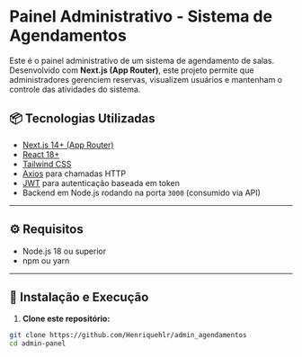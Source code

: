 # Painel Administrativo - Sistema de Agendamentos

Este é o painel administrativo de um sistema de agendamento de salas. Desenvolvido com **Next.js (App Router)**, este projeto permite que administradores gerenciem reservas, visualizem usuários e mantenham o controle das atividades do sistema.

## 📦 Tecnologias Utilizadas

- [Next.js 14+ (App Router)](https://nextjs.org/)
- [React 18+](https://reactjs.org/)
- [Tailwind CSS](https://tailwindcss.com/) 
- [Axios](https://axios-http.com/) para chamadas HTTP
- [JWT](https://jwt.io/) para autenticação baseada em token
- Backend em Node.js rodando na porta `3000` (consumido via API)

---

## ⚙️ Requisitos

- Node.js 18 ou superior
- npm ou yarn

---

## 🚀 Instalação e Execução

1. **Clone este repositório:**

```bash
git clone https://github.com/Henriquehlr/admin_agendamentos
cd admin-panel
